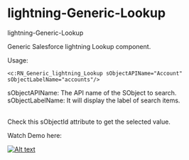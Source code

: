 # lightning-Generic-Lookup
lightning-Generic-Lookup

Generic Salesforce lightning Lookup component. 

Usage: 

```
<c:RN_Generic_lightning_Lookup sObjectAPIName="Account" sObjectLabelName="accounts"/>
```

sObjectAPIName: The API name of the SObject to search.<br/>
sObjectLabelName: It will display the label of search items.<br/><br/>


Check this sObjectId attribute to get the selected value. 

Watch Demo here: 

[![Alt text](https://d1ka0itfguscri.cloudfront.net/nLTJ/2017/07/05/11/21/cbihXrl2bg/preview.jpg)](https://screencast-o-matic.com/watch/cbihXrl2bg)
